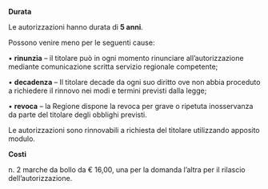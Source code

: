 **Durata**

Le autorizzazioni hanno durata di **5 anni**.

Possono venire meno per le seguenti cause:

•	**rinunzia** – il titolare può in ogni momento rinunciare all’autorizzazione mediante comunicazione scritta servizio regionale competente;

•	**decadenza** – Il titolare decade da ogni suo diritto ove non abbia proceduto a richiedere il rinnovo nei modi e termini previsti dalla legge;

•	**revoca** – la Regione dispone la revoca per grave o ripetuta inosservanza da parte del titolare degli obblighi previsti.

Le autorizzazioni sono rinnovabili a richiesta del titolare utilizzando apposito modulo.


**Costi**

n. 2 marche da bollo da € 16,00, una per la domanda l’altra per il rilascio dell’autorizzazione.
